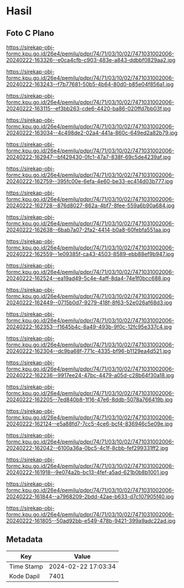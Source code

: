 # Hasil

## Foto C Plano

https://sirekap-obj-formc.kpu.go.id/26e4/pemilu/pdpr/74/71/03/10/02/7471031002006-20240222-163326--e0ca4cfb-c903-483e-a843-ddbbf0829aa2.jpg

https://sirekap-obj-formc.kpu.go.id/26e4/pemilu/pdpr/74/71/03/10/02/7471031002006-20240222-163243--f7b77681-50b5-4b64-80d0-b85e04f856a1.jpg

https://sirekap-obj-formc.kpu.go.id/26e4/pemilu/pdpr/74/71/03/10/02/7471031002006-20240222-163115--ef3bb263-cde6-4420-ba86-020ffd7bb03f.jpg

https://sirekap-obj-formc.kpu.go.id/26e4/pemilu/pdpr/74/71/03/10/02/7471031002006-20240222-163034--4c498de2-02a4-441a-860c-649ed2a82b79.jpg

https://sirekap-obj-formc.kpu.go.id/26e4/pemilu/pdpr/74/71/03/10/02/7471031002006-20240222-162947--bf429430-0fc1-47a7-838f-69c5de4239af.jpg

https://sirekap-obj-formc.kpu.go.id/26e4/pemilu/pdpr/74/71/03/10/02/7471031002006-20240222-162759--395fc00e-6efa-4e60-be33-ec414d03b777.jpg

https://sirekap-obj-formc.kpu.go.id/26e4/pemilu/pdpr/74/71/03/10/02/7471031002006-20240222-162728--876d8027-862a-4bf7-8fee-559a6b90a684.jpg

https://sirekap-obj-formc.kpu.go.id/26e4/pemilu/pdpr/74/71/03/10/02/7471031002006-20240222-162638--6bab7a07-2fa2-4414-b0a8-60febfa551aa.jpg

https://sirekap-obj-formc.kpu.go.id/26e4/pemilu/pdpr/74/71/03/10/02/7471031002006-20240222-162559--1e09385f-ca43-4503-8589-ebb88ef9b947.jpg

https://sirekap-obj-formc.kpu.go.id/26e4/pemilu/pdpr/74/71/03/10/02/7471031002006-20240222-162524--ea19ad49-5c4e-4aff-8da4-74e1f0bcc688.jpg

https://sirekap-obj-formc.kpu.go.id/26e4/pemilu/pdpr/74/71/03/10/02/7471031002006-20240222-162449--0715b0d7-9279-418f-8f63-52e026af68d3.jpg

https://sirekap-obj-formc.kpu.go.id/26e4/pemilu/pdpr/74/71/03/10/02/7471031002006-20240222-162353--f1645b4c-8a49-493b-9f0c-12fc95e337c4.jpg

https://sirekap-obj-formc.kpu.go.id/26e4/pemilu/pdpr/74/71/03/10/02/7471031002006-20240222-162304--dc9ba68f-771c-4335-bf96-b1129ea4d521.jpg

https://sirekap-obj-formc.kpu.go.id/26e4/pemilu/pdpr/74/71/03/10/02/7471031002006-20240222-162236--9917ee24-47bc-4479-a05d-c28b64f30a18.jpg

https://sirekap-obj-formc.kpu.go.id/26e4/pemilu/pdpr/74/71/03/10/02/7471031002006-20240222-162205--7ed840b8-1f16-47e6-8ddb-5078a766419b.jpg

https://sirekap-obj-formc.kpu.go.id/26e4/pemilu/pdpr/74/71/03/10/02/7471031002006-20240222-162124--e5a88fd7-7cc5-4ce6-bcf4-836946c5e09e.jpg

https://sirekap-obj-formc.kpu.go.id/26e4/pemilu/pdpr/74/71/03/10/02/7471031002006-20240222-162042--6100a36a-0bc5-4c1f-8cbb-fef299331ff2.jpg

https://sirekap-obj-formc.kpu.go.id/26e4/pemilu/pdpr/74/71/03/10/02/7471031002006-20240222-161918--9e074a2b-bc13-4fef-a5ad-621b0b8b1001.jpg

https://sirekap-obj-formc.kpu.go.id/26e4/pemilu/pdpr/74/71/03/10/02/7471031002006-20240222-161844--a7968209-2bdd-42ae-b633-d7c107905f40.jpg

https://sirekap-obj-formc.kpu.go.id/26e4/pemilu/pdpr/74/71/03/10/02/7471031002006-20240222-161805--50ad92bb-e549-478b-9421-399a9adc22ad.jpg


## Metadata

| Key        | Value               |
| ---------- | ------------------- |
| Time Stamp | 2024-02-22 17:03:34 |
| Kode Dapil | 7401                |




